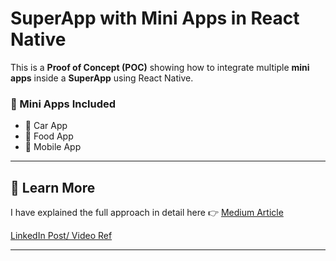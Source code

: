 # SuperApp with Mini Apps in React Native

This is a **Proof of Concept (POC)** showing how to integrate multiple **mini apps** inside a **SuperApp** using React Native.  

### 📱 Mini Apps Included
- 🚗 Car App  
- 🍔 Food App  
- 📱 Mobile App  

---

## 🔗 Learn More
I have explained the full approach in detail here 👉 [Medium Article](https://medium.com/@abhishekgupta061201/building-a-superapp-in-react-native-integrating-mini-apps-like-the-giants-f3f390ba5939)

[LinkedIn Post/ Video Ref](https://www.linkedin.com/posts/abhishek-gupta061201_reactnative-superapp-miniapps-activity-7367876085507620865-tUX1?utm_source=share&utm_medium=member_desktop&rcm=ACoAAC9E_FoBBqbtQRwHKt0Xqnu1DtZ_QU1jo8s)



---
